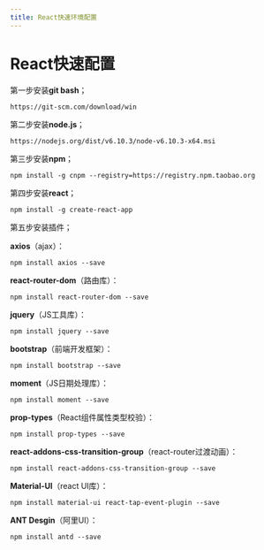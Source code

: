 ```yaml
---
title: React快速环境配置
---
```


# React快速配置

第一步安装**git bash**；

```
https://git-scm.com/download/win  
```

第二步安装**node.js**；

```
https://nodejs.org/dist/v6.10.3/node-v6.10.3-x64.msi  
```

第三步安装**npm**；

```	
npm install -g cnpm --registry=https://registry.npm.taobao.org
```

第四步安装**react**；

```
npm install -g create-react-app
```

第五步安装插件；

**axios**（ajax）：

```
npm install axios --save  
```

**react-router-dom**（路由库）：

```
npm install react-router-dom --save  
```

**jquery**（JS工具库）：

```
npm install jquery --save  
```

**bootstrap**（前端开发框架）：

```
npm install bootstrap --save  
```

**moment**（JS日期处理库）：

```
npm install moment --save  
```

**prop-types**（React组件属性类型校验）：

```
npm install prop-types --save  
```

**react-addons-css-transition-group**（react-router过渡动画）：

```
npm install react-addons-css-transition-group --save
```

**Material-UI**（react UI库）：

```
npm install material-ui react-tap-event-plugin --save
```

**ANT Desgin**（阿里UI）：

```
npm install antd --save
```